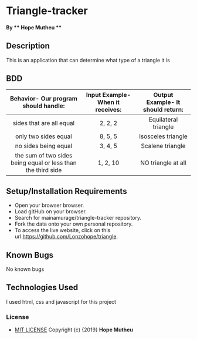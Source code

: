 # Triangle-tracker
####
#### By ** Hope Mutheu **

## Description

This is an application that can determine what type of a triangle it is

## BDD

| Behavior- Our program should handle: | Input Example- When it receives: | Output Example- It should return: |
| :-------------: | :-------------: | :-------------: |
| sides that are all equal | 2, 2, 2 | Equilateral triangle |
| only two sides equal | 8, 5, 5 | Isosceles triangle |
| no sides being equal | 3, 4, 5 | Scalene triangle |
| the sum of two sides being equal or less than the third side | 1, 2, 10 | NO triangle at all |

## Setup/Installation Requirements

* Open your browser browser.
* Load gitHub on your browser.
* Search for mainamurage/triangle-tracker repository.
* Fork the data onto your own personal repository.
* To access the live website, click on this url:https://github.com/Lonzohope/triangle.

## Known Bugs

No known bugs

## Technologies Used

I used html, css and javascript for this project

### License

* [MIT LICENSE](LICENSE)
Copyright (c) {2019} **Hope Mutheu**


